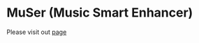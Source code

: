 # MuSer (Music Smart Enhancer)

Please visit out [page](https://astonished12.github.io/mmorpgontology/)
